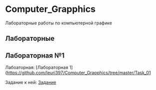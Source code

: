 # Computer_Grapphics
Лабораторные работы по компьютерной графике
## Лабораторные
## Лабораторная №1
Лабоаторная: [Лабораторная 1](https://github.com/leuri397/Computer_Grapphics/tree/master/Task_01

Задание к ней: [Задание](https://drive.google.com/drive/folders/1gEj3ctylc-STJFjMPGBhS9TZ9UBNT73D)

